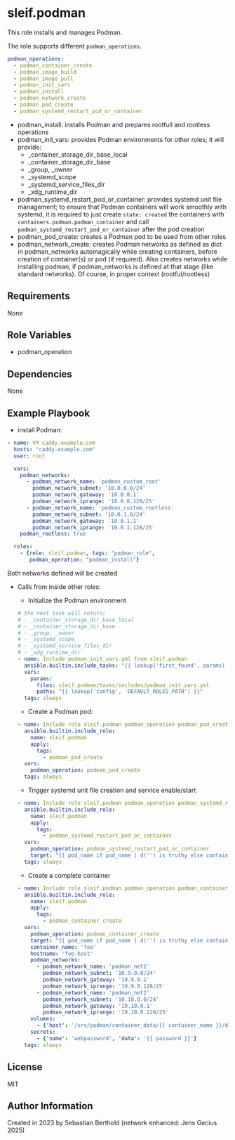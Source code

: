 # sleif.podman

This role installs and manages Podman.

The role supports different `podman_operations`.

```yaml
podman_operations:
  - podman_container_create
  - podman_image_build
  - podman_image_pull
  - podman_init_vars
  - podman_install
  - podman_network_create
  - podman_pod_create
  - podman_systemd_restart_pod_or_container
```

- podman_install: installs Podman and prepares rootfull and rootless operations
- podman_init_vars: provides Podman environments for other roles; it will provide:
  - _container_storage_dir_base_local
  - _container_storage_dir_base
  - _group, _owner
  - _systemd_scope
  - _systemd_service_files_dir
  - _xdg_runtime_dir
- podman_systemd_restart_pod_or_container: provides systemd unit file management; to ensure that Podman containers will work smoothly with systemd, it is required to just create `state: created` the containers with `containers.podman.podman_container` and call `podman_systemd_restart_pod_or_container` after the pod creation
- podman_pod_create: creates a Podman pod to be used from other roles
- podman_network_create: creates Podman networks as defined as dict in podman_networks automagically while creating containers, before creation of container(s) or pod (if required). Also creates networks while installing podman, if podman_networks is defined at that stage (like standard networks). Of course, in proper context (rootful/rootless)

## Requirements

None

## Role Variables

- podman_operation

## Dependencies

None

## Example Playbook

- install Podman:

```yaml
- name: VM caddy.example.com
  hosts: "caddy.example.com"
  user: root

  vars:
    podman_networks:
      - podman_network_name: 'podman_custom_root'
        podman_network_subnet: '10.0.0.0/24'
        podman_network_gateway: '10.0.0.1'
        podman_network_iprange: '10.0.0.128/25'
      - podman_network_name: 'podman_custom_rootless'
        podman_network_subnet: '10.0.1.0/24'
        podman_network_gateway: '10.0.1.1'
        podman_network_iprange: '10.0.1.128/25'
    podman_rootless: true

  roles:
    - {role: sleif.podman, tags: "podman_role",
       podman_operation: "podman_install"}
```
Both networks defined will be created

- Calls from inside other roles:
  - Initialize the Podman environment

  ```yaml
  # the next task will return:
  # - _container_storage_dir_base_local
  # - _container_storage_dir_base
  # - _group, _owner
  # - _systemd_scope
  # - _systemd_service_files_dir
  # - _xdg_runtime_dir
  - name: Include podman_init_vars.yml from sleif.podman
    ansible.builtin.include_tasks: "{{ lookup('first_found', params) }}"
    vars:
      params:
        files: sleif.podman/tasks/includes/podman_init_vars.yml
        paths: "{{ lookup('config', 'DEFAULT_ROLES_PATH') }}"
    tags: always
  ```

  - Create a Podman pod:

  ```yaml
  - name: Include role sleif.podman podman_operation podman_pod_create
    ansible.builtin.include_role:
      name: sleif.podman
      apply:
        tags:
          - podman_pod_create
    vars:
      podman_operation: podman_pod_create
    tags: always
  ```

  - Trigger systemd unit file creation and service enable/start

  ```yaml
  - name: Include role sleif.podman podman_operation podman_systemd_restart_pod_or_container
    ansible.builtin.include_role:
      name: sleif.podman
      apply:
        tags:
          - podman_systemd_restart_pod_or_container
    vars:
      podman_operation: podman_systemd_restart_pod_or_container
      target: "{{ pod_name if pod_name | d('') is truthy else container_name }}"
    tags: always
  ```

  - Create a complete container

  ```yaml
  - name: Include role sleif.podman podman_operation podman_container_create
    ansible.builtin.include_role:
      name: sleif.podman
      apply:
        tags:
          - podman_container_create
    vars:
      podman_operation: podman_container_create
      target: "{{ pod_name if pod_name | d('') is truthy else container_name }}"
      container_name: 'foo'
      hostname: 'foo-host'
      podman_networks:
        - podman_network_name: 'podman_net1'
          podman_network_subnet: '10.9.0.0/24'
          podman_network_gateway: '10.9.0.1'
          podman_network_iprange: '10.9.0.128/25'
        - podman_network_name: 'podman_net2'
          podman_network_subnet: '10.10.0.0/24'
          podman_network_gateway: '10.10.0.1'
          podman_network_iprange: '10.10.0.128/25'
      volumes:
        - {'host': '/srv/podman/container_data/{{ container_name }}/data', 'container:' '/data'}
      secrets:
        - {'name': 'webpassword', 'data': '{{ password }}'}
    tags: always
  ```

## License

MIT

## Author Information

Created in 2023 by Sebastian Berthold
(network enhanced: Jens Gecius 2025)
